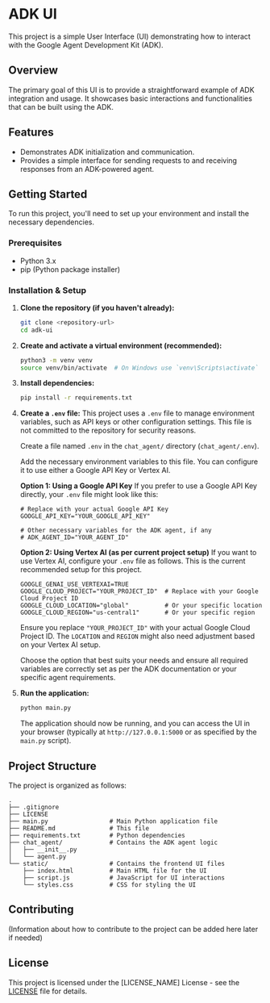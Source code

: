 # ADK UI

This project is a simple User Interface (UI) demonstrating how to interact with the Google Agent Development Kit (ADK).

## Overview

The primary goal of this UI is to provide a straightforward example of ADK integration and usage. It showcases basic interactions and functionalities that can be built using the ADK.

## Features

*   Demonstrates ADK initialization and communication.
*   Provides a simple interface for sending requests to and receiving responses from an ADK-powered agent.

## Getting Started

To run this project, you'll need to set up your environment and install the necessary dependencies.

### Prerequisites

*   Python 3.x
*   pip (Python package installer)

### Installation & Setup

1.  **Clone the repository (if you haven't already):**
    ```bash
    git clone <repository-url>
    cd adk-ui
    ```

2.  **Create and activate a virtual environment (recommended):**
    ```bash
    python3 -m venv venv
    source venv/bin/activate  # On Windows use `venv\Scripts\activate`
    ```

3.  **Install dependencies:**
    ```bash
    pip install -r requirements.txt
    ```

4.  **Create a `.env` file:**
    This project uses a `.env` file to manage environment variables, such as API keys or other configuration settings. This file is not committed to the repository for security reasons.

    Create a file named `.env` in the `chat_agent/` directory (`chat_agent/.env`).

    Add the necessary environment variables to this file. You can configure it to use either a Google API Key or Vertex AI.

    **Option 1: Using a Google API Key**
    If you prefer to use a Google API Key directly, your `.env` file might look like this:
    ```env
    # Replace with your actual Google API Key
    GOOGLE_API_KEY="YOUR_GOOGLE_API_KEY"

    # Other necessary variables for the ADK agent, if any
    # ADK_AGENT_ID="YOUR_AGENT_ID"
    ```

    **Option 2: Using Vertex AI (as per current project setup)**
    If you want to use Vertex AI, configure your `.env` file as follows. This is the current recommended setup for this project.
    ```env
    GOOGLE_GENAI_USE_VERTEXAI=TRUE
    GOOGLE_CLOUD_PROJECT="YOUR_PROJECT_ID"  # Replace with your Google Cloud Project ID
    GOOGLE_CLOUD_LOCATION="global"          # Or your specific location
    GOOGLE_CLOUD_REGION="us-central1"       # Or your specific region
    ```
    Ensure you replace `"YOUR_PROJECT_ID"` with your actual Google Cloud Project ID. The `LOCATION` and `REGION` might also need adjustment based on your Vertex AI setup.

    Choose the option that best suits your needs and ensure all required variables are correctly set as per the ADK documentation or your specific agent requirements.

5.  **Run the application:**
    ```bash
    python main.py
    ```
    The application should now be running, and you can access the UI in your browser (typically at `http://127.0.0.1:5000` or as specified by the `main.py` script).

## Project Structure

The project is organized as follows:

```
.
├── .gitignore
├── LICENSE
├── main.py                 # Main Python application file
├── README.md               # This file
├── requirements.txt        # Python dependencies
├── chat_agent/             # Contains the ADK agent logic
│   ├── __init__.py
│   └── agent.py
└── static/                 # Contains the frontend UI files
    ├── index.html          # Main HTML file for the UI
    ├── script.js           # JavaScript for UI interactions
    └── styles.css          # CSS for styling the UI
```

## Contributing

(Information about how to contribute to the project can be added here later if needed)

## License

This project is licensed under the [LICENSE_NAME] License - see the [LICENSE](LICENSE) file for details.
